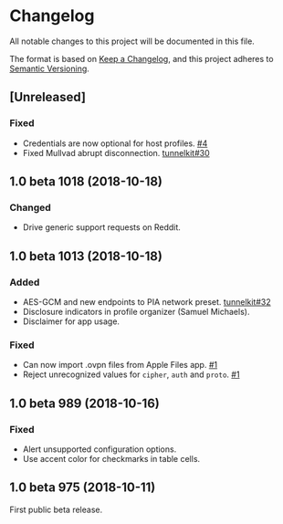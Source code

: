 # Changelog

All notable changes to this project will be documented in this file.

The format is based on [Keep a Changelog](https://keepachangelog.com/en/1.0.0/),
and this project adheres to [Semantic Versioning](https://semver.org/spec/v2.0.0.html).

## [Unreleased]

### Fixed

- Credentials are now optional for host profiles. [#4](https://github.com/keeshux/passepartout-ios/pull/4)
- Fixed Mullvad abrupt disconnection. [tunnelkit#30](https://github.com/keeshux/tunnelkit/issues/30)

## 1.0 beta 1018 (2018-10-18)

### Changed

- Drive generic support requests on Reddit.

## 1.0 beta 1013 (2018-10-18)

### Added

- AES-GCM and new endpoints to PIA network preset. [tunnelkit#32](https://github.com/keeshux/tunnelkit/pull/32)
- Disclosure indicators in profile organizer (Samuel Michaels).
- Disclaimer for app usage.

### Fixed

- Can now import .ovpn files from Apple Files app. [#1](https://github.com/keeshux/passepartout-ios/pull/1)
- Reject unrecognized values for `cipher`, `auth` and `proto`. [#1](https://github.com/keeshux/passepartout-ios/pull/1)

## 1.0 beta 989 (2018-10-16)

### Fixed

- Alert unsupported configuration options.
- Use accent color for checkmarks in table cells.

## 1.0 beta 975 (2018-10-11)

First public beta release.
